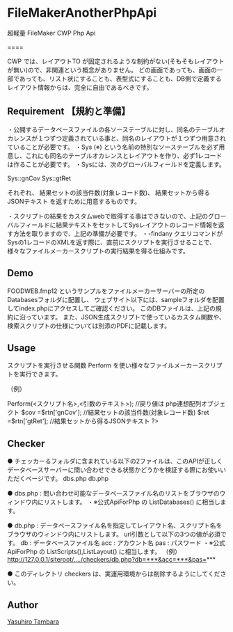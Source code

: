 # FileMakerAnotherPhpApi
超軽量 FileMaker CWP Php Api

====

CWP では、レイアウトTO が固定されるような制約がない(そもそもレイアウトが無い)ので、非関連という概念がありません。
どの画面であっても、画面の一部であっても、リスト状にすることも、表型式にすることも、DB側で定義するレイアウト情報からは、完全に自由であるべきです。




## Requirement 【規約と準備】
・公開するデータベースファイルの各ソーステーブルに対し、同名のテーブルオカレンスが１つずつ定義されている事と、同名のレイアウトが１つずつ用意されていることが必要です。
・Sys (※) という名前の特別なソーステーブルを必ず用意し、これにも同名のテーブルオカレンスとレイアウトを作り、必ず1レコードは作ることが必要です。
・Sysには、次のグローバルフィールドを定義します。

Sys::gnCov
Sys::gtRet

それぞれ、
結果セットの該当件数(対象レコード数)、
結果セットから得るJSONテキスト
を返すために用意するものです。

・スクリプトの結果をカスタムwebで取得する事はできないので、上記のグローバルフィールドに結果テキストをセットしてSysレイアウトのレコード情報を返す方法を取りますので、上記の準備が必要です。
・-findany クエリコマンドがSysの1レコードのXMLを返す際に、直前にスクリプトを実行させることで、様々なファイルメーカースクリプトの実行結果を得る仕組みです。



## Demo
FOODWEB.fmp12 というサンプルをファイルメーカーサーバーの所定のDatabasesフォルダに配置し、
ウェブサイト以下には、sampleフォルダを配置してindex.phpにアクセスしてご確認ください。
このDBファイルは、上記の規約に沿っています。
また、JSON生成スクリプトで使っているカスタム関数や、検索スクリプトの仕様については別添のPDFに記載します。


## Usage
スクリプトを実行させる関数 Perform を使い様々なファイルメーカースクリプトを実行できます。

（例）
<?php
$API = new API($host,$file,$acc,$pas);        //新規当該クラスのオブジェクト
$rtn =$API->Perform(<スクリプト名>,<引数のテキスト>);  //戻り値は php連想配列オブジェクト
$cov =$rtn['gnCov'];                          //結果セットの該当件数(対象レコード数)
$ret =$rtn['gtRet'];                          //結果セットから得るJSONテキスト
?>



## Checker
● チェッカーるフォルダに含まれている以下の2ファイルは、このAPIが正しくデータベースサーバーに問い合わせできる状態かどうかを検証する際にお使いいただくページです。
dbs.php
db.php

● dbs.php : 問い合わせ可能なデータベースファイル名のリストをブラウザのウィンドウ内にリストします。
・※公式ApiForPhp の ListDatabases() に相当します。

● db.php : データベースファイル名を指定してレイアウト名、スクリプト名をブラウザのウィンドウ内にリストします。
url引数として以下の3つの値が必須です。
db  : データベースファイル名
acc : アカウント名
pas : パスワード
・※公式ApiForPhp の ListScripts(),ListLayout() に相当します。
（例）http://127.0.0.1/siteroot/..../checkers/db.php?db=***&acc=***&pas=***

● このディレクトリ checkers は、実運用環境からは削除するようにしてください。



## Author
[Yasuhiro Tambara](https://github.com/YasuhiroTambara)
